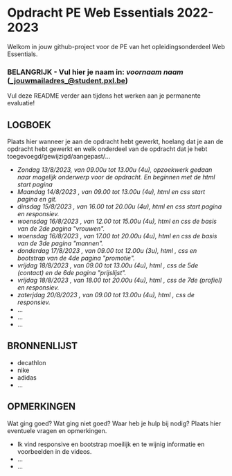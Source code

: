 # Opdracht PE Web Essentials 2022-2023

Welkom in jouw github-project voor de PE van het opleidingsonderdeel Web Essentials.

### BELANGRIJK - Vul hier je naam in: _voornaam_ _naam_ (_jouwmailadres_@student.pxl.be)
Vul deze README verder aan tijdens het werken aan je permanente evaluatie!

## LOGBOEK
Plaats hier wanneer je aan de opdracht hebt gewerkt, hoelang dat je aan de opdracht hebt gewerkt en welk onderdeel van de opdracht dat je hebt toegevoegd/gewijzigd/aangepast/...

* <i> Zondag 13/8/2023, van 09.00u tot 13.00u (4u), opzoekwerk gedaan naar mogelijk onderwerp voor de opdracht. En beginnen met de html start pagina</i>
* <i> Maandag 14/8/2023 , van 09.00 tot 13.00u (4u), html en css start pagina en git.</i>
* <i> dinsdag 15/8/2023 , van 16.00 tot 20.00u (4u), html en css start pagina en responsiev.</i>
* <i> woensdag 16/8/2023 , van 12.00 tot 15.00u (4u), html en css de basis van de 2de pagina "vrouwen".</i>
* <i> woensdag 16/8/2023 , van 17.00 tot 20.00u (4u), html en css de basis van de 3de pagina "mannen".</i>
* <i> donderdag 17/8/2023 , van 09.00 tot 12.00u (3u), html , css en bootstrap van de 4de pagina "promotie".</i>
* <i> vrijdag 18/8/2023 , van 09.00 tot 13.00u (4u), html , css de 5de (contact) en de 6de pagina "prijslijst".</i>
* <i> vrijdag 18/8/2023 , van 18.00 tot 20.00u (4u), html , css de 7de (profiel) en responsiev.</i>
* <i> zaterjdag 20/8/2023 , van 09.00 tot 13.00u (4u), html , css de responsiev.</i>
* ...
* ...
* ...

## BRONNENLIJST
* decathlon
* nike
* adidas
* ...

## OPMERKINGEN
Wat ging goed? Wat ging niet goed? Waar heb je hulp bij nodig? Plaats hier eventuele vragen en opmerkingen.
* Ik vind responsive en bootstrap moeilijk en te wijnig informatie en voorbeelden in de videos.
* ...
* ...